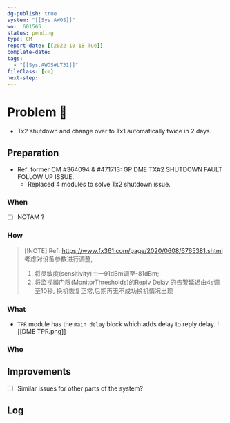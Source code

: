 ```yaml
---
dg-publish: true
system: "[[Sys.AWOS]]"
wo:  601565
status: pending
type: CM
report-date: [[2022-10-18 Tue]]
complete-date: 
tags:
  - "[[Sys.AWOS#LT31]]"
fileClass: [cm]
next-step: 
---
```


# Problem 🐞
- Tx2 shutdown and change over to Tx1 automatically twice in 2 days.
## Preparation
- Ref: former CM #364094 & #471713:  GP DME TX#2 SHUTDOWN FAULT FOLLOW UP ISSUE.
	- Replaced 4 modules to solve Tx2 shutdown issue.
### When
- [ ] NOTAM ?
### How
> [!NOTE] Ref: https://www.fx361.com/page/2020/0608/6765381.shtml
> 考虑对设备参数进行调整,
> 1) 将灵敏度(sensitivity)由一91dBm调至-81dBm;
> 2) 将监视器门限(MonitorThresholds)的Replv Delay 的告警延迟由4s调至10秒,
> 换机恢复正常,后期再无不成功换机情况出现
### What
- `TPR` module has the `main delay` block which adds delay to reply delay.
![[DME TPR.png]]
### Who

## Improvements
- [ ] Similar issues for other parts of the system?

## Log

